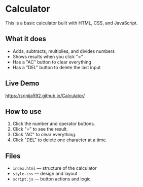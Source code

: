 # Calculator

This is a basic calculator built with HTML, CSS, and JavaScript.

## What it does

- Adds, subtracts, multiplies, and divides numbers
- Shows results when you click "="
- Has a "AC" button to clear everything
- Has a "DEL" button to delete the last input

## Live Demo

https://srinija592.github.io/Calculator/

## How to use

1. Click the number and operator buttons.
2. Click "=" to see the result.
3. Click "AC" to clear everything.
4. Click "DEL" to delete one character at a time.

## Files

- `index.html` — structure of the calculator
- `style.css` — design and layout
- `script.js` — button actions and logic

